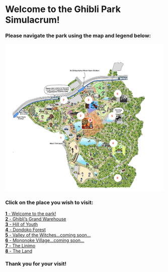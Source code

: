 # Welcome to the Ghibli Park Simulacrum!

### Please navigate the park using the map and legend below:

![Ghibli Park Map](map-ghibli.png)

### Click on the place you wish to visit:
[**1** - Welcome to the park!](https://github.com/mollyjones2023/ghibli-simulacrum/blob/main/1-welcome-to-the-park/welcome.md)
<br>
[**2** - Ghibli’s Grand Warehouse](https://github.com/mollyjones2023/ghibli-simulacrum/blob/main/2-ghibli-grand-warehouse/warehouse.md)
<br>
[**3** - Hill of Youth](https://github.com/mollyjones2023/ghibli-simulacrum/blob/main/3-hill-of-youth/hill.md)
<br>
[**4** - Dondoko Forest](https://github.com/mollyjones2023/ghibli-simulacrum/blob/main/4-dondoko-forest/forest.md)
<br>
[**5** - Valley of the Witches...coming soon...](https://github.com/mollyjones2023/ghibli-simulacrum/blob/main/5-valley-of-the-witches/valley.md)
<br>
[**6** - Mononoke Village...coming soon...](https://github.com/mollyjones2023/ghibli-simulacrum/blob/main/6-mononoke-village/village.md)
<br>
[**7** - The Linimo](https://github.com/mollyjones2023/ghibli-simulacrum/blob/main/7-the-linimo/linimo.md)
<br>
[**8** - The Land](https://github.com/mollyjones2023/ghibli-simulacrum/blob/main/8-the-land/land.md)


### Thank you for your visit!

